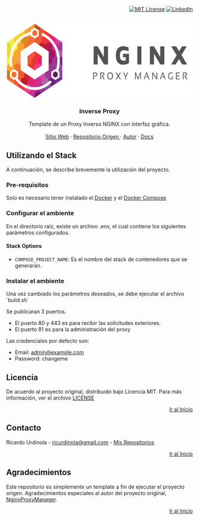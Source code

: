 <div id="top"></div>
<div align="right">

[![MIT License][license-shield]][license-url]
[![LinkedIn][linkedin-shield]][linkedin-url]

</div>

<br/>
<div align="center">
  <a href="https://github.com/ricurdinola/docker-inverse-proxy">
    <img src="readme/proxy.png" alt="Logo" width="500" height="200">
  </a>

<h3 align="center">Inverse Proxy</h3>
  <p align="center">
    Template de un Proxy Inverso NGINX con interfaz gráfica.
    <br />
    <br />
    <a href="https://nginxproxymanager.com/">Sitio Web</a>
    ·
    <a href="https://github.com/NginxProxyManager/nginx-proxy-manager">Repositorio Origen </a>
    ·
    <a href="https://github.com/NginxProxyManager">Autor</a>
    ·
    <a href="https://nginxproxymanager.com/guide/">Docs</a>
</p>
</div>

## Utilizando el Stack
A continuación, se describe brevemente la utilización del proyecto.

### Pre-requisitos
Solo es necesario tener instalado el [Docker](https://www.docker.com/products/docker-desktop) y el [Docker Compose](https://docs.docker.com/compose/install/)

### Configurar el ambiente
En el directorio raíz, existe un archivo .env, el cual contiene los siguientes parámetros configurados.

#### Stack Options
* `COMPOSE_PROJECT_NAME`: Es el nombre del stack de contenedores que se generarán.

### Instalar el ambiente
<p>Una vez cambiado los parámetros deseados, se debe ejecutar el archivo `build.sh`</p>
<p>Se publicaran 3 puertos. </p>

* El puerto 80 y 443 es para recibir las solicitudes exteriores.
* El puerto 81 es para la administración del proxy

<p>
Las credenciales por defecto son:
</p>

* Email:    admin@example.com
* Password: changeme

## Licencia
De acuerdo al proyecto original, distribuido bajo Licencia MIT. Para más información, ver el archivo
[LICENSE](https://github.com/ricurdinola/docker-inverse-proxy/blob/main/LICENSE)

<p align="right"><a href="#top">Ir al Inicio</a></p>

## Contacto
Ricardo Urdinola - ricurdinola@gmail.com - [Mis Repositorios](https://github.com/ricurdinola?tab=repositories)

<p align="right"><a href="#top">Ir al Inicio</a></p>

## Agradecimientos
Este repositorio es simplemente un template a fin de ejecutar el proyecto origen. 
Agradecimientos especiales al autor del proyecto original, [NginxProxyManager](https://nginxproxymanager.com/).

<p align="right"><a href="#top">Ir al Inicio</a></p>

[license-shield]: https://img.shields.io/github/license/ricurdinola/docker-lamp-stack?style=for-the-badge

[license-url]: https://github.com/ricurdinola/docker-inverse-proxy/blob/main/LICENSE

[linkedin-shield]: https://img.shields.io/badge/-LinkedIn-black.svg?style=for-the-badge&logo=linkedin&colorB=555

[linkedin-url]: https://www.linkedin.com/in/urdinolaricardo/
